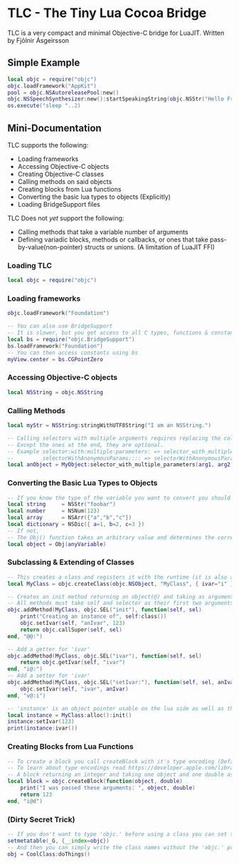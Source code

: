 # TLC - The Tiny Lua Cocoa Bridge

TLC is a very compact and minimal Objective-C bridge for LuaJIT.
Written by Fjõlnir Ásgeirsson <fjolnir at asgeirsson dot is>

## Simple Example
```lua
local objc = require("objc")
objc.loadFramework("AppKit")
pool = objc.NSAutoreleasePool:new()
objc.NSSpeechSynthesizer:new():startSpeakingString(objc.NSStr("Hello From Lua!"))
os.execute("sleep "..2)
```

## Mini-Documentation

TLC supports the following:

 * Loading frameworks
 * Accessing Objective-C objects
 * Creating Objective-C classes
 * Calling methods on said objects
 * Creating blocks from Lua functions
 * Converting the basic lua types to objects (Explicitly)
 * Loading BridgeSupport files

TLC Does not *yet* support the following:

 * Calling methods that take a variable number of arguments
 * Defining variadic blocks, methods or callbacks, or ones that take pass-by-value(non-pointer) structs or unions. (A limitation of LuaJIT FFI)

### Loading TLC
```lua
local objc = require("objc")
```
### Loading frameworks
```lua
objc.loadFramework("Foundation")

-- You can also use BridgeSupport
-- It is slower, but you get access to all C types, functions & constants automatically
local bs = require("objc.BridgeSupport")
bs.loadFramework("Foundation")
-- You can then access constants using bs
myView.center = bs.CGPointZero
```

### Accessing Objective-C objects
```lua
local NSString = objc.NSString
```

### Calling Methods
```lua
local myStr = NSString:stringWithUTF8String("I am an NSString.")

-- Calling selectors with multiple arguments requires replacing the colons with underscores
-- Except the ones at the end, they are optional.
-- Example selector:with:multiple:parameters: => selector_with_multiple_parameters()
--         selectorWithAnonymousParams:::: => selectorWithAnonymousParams()
local anObject = MyObject:selector_with_multiple_parameters(arg1, arg2, arg3, arg4)
```

### Converting the Basic Lua Types to Objects
```lua
-- If you know the type of the variable you want to convert you should use these functions
local string     = NSStr("foobar")
local number     = NSNum(123)
local array      = NSArr({"a","b","c"})
local dictionary = NSDic({ a=1, b=2, c=3 })
-- If not,
-- The Obj() function takes an arbitrary value and determines the correct class to convert it to
local object = Obj(anyVariable)
```

### Subclassing & Extending of Classes
```lua
-- This creates a class and registers it with the runtime (it is also accessible with objc.MyClass after creation)
local MyClass = objc.createClass(objc.NSObject, "MyClass", { ivar="i" })

-- Creates an init method returning an object(@) and taking as arguments an object(@) and a selector(:)
-- All methods must take self and selector as their first two arguments
objc.addMethod(MyClass, objc.SEL("init"), function(self, sel)
	print("Creating an instance of", self:class())
	objc.setIvar(self, "anIvar", 123)
	return objc.callSuper(self, sel)
end, "@@:")

-- Add a getter for 'ivar'
objc.addMethod(MyClass, objc.SEL("ivar"), function(self, sel)
	return objc.getIvar(self, "ivar")
end, "i@:")
-- Add a setter for 'ivar'
objc.addMethod(MyClass, objc.SEL("setIvar:"), function(self, sel, anIvar)
	objc.setIvar(self, "ivar", anIvar)
end, "v@:i")

-- 'instance' is an object pointer usable on the lua side as well as the objective-c side
local instance = MyClass:alloc():init()
instance:setIvar(123)
print(instance:ivar())
```

### Creating Blocks from Lua Functions
```lua
-- To create a block you call createBlock with it's type encoding (Default being void return and no argument)
-- To learn about type encodings read https://developer.apple.com/library/mac/#documentation/Cocoa/Conceptual/ObjCRuntimeGuide/Articles/ocrtTypeEncodings.html
-- A block returning an integer and taking one object and one double as arguments
local block = objc.createBlock(function(object, double)
	print("I was passed these arguments: ", object, double)
	return 123
end, "i@d")
```

### (Dirty Secret Trick)
```lua
-- If you don't want to type 'objc.' before using a class you can set the global namespace to use it as a fallback
setmetatable(_G, {__index=objc})
-- And then you can simply write the class names without the 'objc.' prefix
obj = CoolClass:doThings()
```

